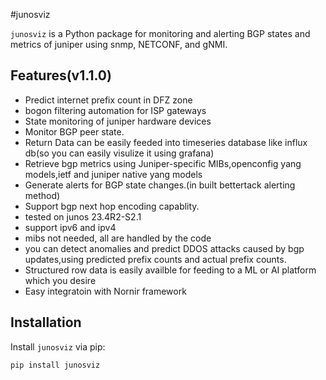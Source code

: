 #junosviz

`junosviz` is a Python package for monitoring and alerting BGP states and metrics of juniper  using snmp, NETCONF, and gNMI.

## Features(v1.1.0)
- Predict internet prefix count in DFZ zone
- bogon filtering automation for ISP gateways
- State monitoring of juniper hardware devices
- Monitor BGP peer state.
- Return Data can be easily feeded into timeseries database like influx db(so you can easily visulize it using grafana)
- Retrieve bgp metrics using Juniper-specific MIBs,openconfig yang models,ietf and juniper native yang models
- Generate alerts for BGP state changes.(in built bettertack alerting method)
- Support bgp next hop encoding capablity.
- tested on junos 23.4R2-S2.1 
- support ipv6 and ipv4
- mibs not needed, all are handled by the code
- you can detect anomalies and predict DDOS attacks caused by bgp updates,using predicted prefix counts and actual prefix counts.
- Structured row data is easily availble for feeding to a ML or AI platform which you desire
- Easy integratoin with Nornir framework

## Installation
Install `junosviz` via pip:
```bash
pip install junosviz

